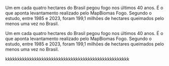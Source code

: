 Um em cada quatro hectares do Brasil pegou fogo nos últimos 40 anos. É o que aponta levantamento realizado pelo MapBiomas Fogo. Segundo o estudo, entre 1985 e 2023, foram 199,1 milhões de hectares queimados pelo menos uma vez no Brasil.

Um em cada quatro hectares do Brasil pegou fogo nos últimos 40 anos. É o que aponta levantamento realizado pelo MapBiomas Fogo. Segundo o estudo, entre 1985 e 2023, foram 199,1 milhões de hectares queimados pelo menos uma vez no Brasil.



kkkkkkkkkkkkkkkkkkkkkkkkkkkkkkkkkkkkkkkkkkkkkkkkkkk
